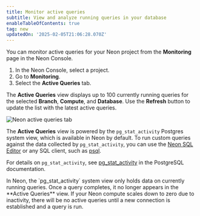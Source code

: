 ```yaml
---
title: Monitor active queries
subtitle: View and analyze running queries in your database
enableTableOfContents: true
tag: new
updatedOn: '2025-02-05T21:06:28.070Z'
---
```


<EarlyAccess />

You can monitor active queries for your Neon project from the **Monitoring** page in the Neon Console.

1. In the Neon Console, select a project.
2. Go to **Monitoring**.
3. Select the **Active Queries** tab.

The **Active Queries** view displays up to 100 currently running queries for the selected **Branch**, **Compute**, and **Database**. Use the **Refresh** button to update the list with the latest active queries.

![Neon active queries tab](/docs/introduction/active_queries.png)

The **Active Queries** view is powered by the `pg_stat_activity` Postgres system view, which is available in Neon by default. To run custom queries against the data collected by `pg_stat_activity`, you can use the [Neon SQL Editor](/docs/get-started-with-neon/query-with-neon-sql-editor) or any SQL client, such as [psql](/docs/connect/query-with-psql-editor).

For details on `pg_stat_activity`, see [pg_stat_activity](https://www.postgresql.org/docs/current/monitoring-stats.html#MONITORING-PG-STAT-ACTIVITY-VIEW) in the PostgreSQL documentation.

<Admonition type="note" title="active queries retention">
In Neon, the `pg_stat_activity` system view only holds data on currently running queries. Once a query completes, it no longer appears in the **Active Queries** view. If your Neon compute scales down to zero due to inactivity, there will be no active queries until a new connection is established and a query is run.
</Admonition>
